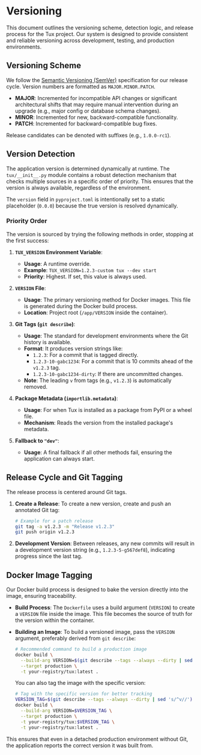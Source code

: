 # Versioning

This document outlines the versioning scheme, detection logic, and release process for the Tux project. Our system is designed to provide consistent and reliable versioning across development, testing, and production environments.

## Versioning Scheme

We follow the [Semantic Versioning (SemVer)](https://semver.org/) specification for our release cycle. Version numbers are formatted as `MAJOR.MINOR.PATCH`.

- **MAJOR**: Incremented for incompatible API changes or significant architectural shifts that may require manual intervention during an upgrade (e.g., major config or database schema changes).
- **MINOR**: Incremented for new, backward-compatible functionality.
- **PATCH**: Incremented for backward-compatible bug fixes.

Release candidates can be denoted with suffixes (e.g., `1.0.0-rc1`).

## Version Detection

The application version is determined dynamically at runtime. The `tux/__init__.py` module contains a robust detection mechanism that checks multiple sources in a specific order of priority. This ensures that the version is always available, regardless of the environment.

The `version` field in `pyproject.toml` is intentionally set to a static placeholder (`0.0.0`) because the true version is resolved dynamically.

### Priority Order

The version is sourced by trying the following methods in order, stopping at the first success:

1. **`TUX_VERSION` Environment Variable**:
    - **Usage**: A runtime override.
    - **Example**: `TUX_VERSION=1.2.3-custom tux --dev start`
    - **Priority**: Highest. If set, this value is always used.

2. **`VERSION` File**:
    - **Usage**: The primary versioning method for Docker images. This file is generated during the Docker build process.
    - **Location**: Project root (`/app/VERSION` inside the container).

3. **Git Tags (`git describe`)**:
    - **Usage**: The standard for development environments where the Git history is available.
    - **Format**: It produces version strings like:
        - `1.2.3`: For a commit that is tagged directly.
        - `1.2.3-10-gabc1234`: For a commit that is 10 commits ahead of the `v1.2.3` tag.
        - `1.2.3-10-gabc1234-dirty`: If there are uncommitted changes.
    - **Note**: The leading `v` from tags (e.g., `v1.2.3`) is automatically removed.

4. **Package Metadata (`importlib.metadata`)**:
    - **Usage**: For when Tux is installed as a package from PyPI or a wheel file.
    - **Mechanism**: Reads the version from the installed package's metadata.

5. **Fallback to `"dev"`**:
    - **Usage**: A final fallback if all other methods fail, ensuring the application can always start.

## Release Cycle and Git Tagging

The release process is centered around Git tags.

1. **Create a Release**: To create a new version, create and push an annotated Git tag:

    ```sh
    # Example for a patch release
    git tag -a v1.2.3 -m "Release v1.2.3"
    git push origin v1.2.3
    ```

2. **Development Version**: Between releases, any new commits will result in a development version string (e.g., `1.2.3-5-g567def8`), indicating progress since the last tag.

## Docker Image Tagging

Our Docker build process is designed to bake the version directly into the image, ensuring traceability.

- **Build Process**: The `Dockerfile` uses a build argument (`VERSION`) to create a `VERSION` file inside the image. This file becomes the source of truth for the version within the container.

- **Building an Image**: To build a versioned image, pass the `VERSION` argument, preferably derived from `git describe`:

    ```sh
    # Recommended command to build a production image
    docker build \
      --build-arg VERSION=$(git describe --tags --always --dirty | sed 's/^v//') \
      --target production \
      -t your-registry/tux:latest .
    ```

    You can also tag the image with the specific version:

    ```sh
    # Tag with the specific version for better tracking
    VERSION_TAG=$(git describe --tags --always --dirty | sed 's/^v//')
    docker build \
      --build-arg VERSION=$VERSION_TAG \
      --target production \
      -t your-registry/tux:$VERSION_TAG \
      -t your-registry/tux:latest .
    ```

This ensures that even in a detached production environment without Git, the application reports the correct version it was built from.
